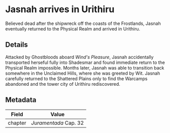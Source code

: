 # Jasnah arrives in Urithiru
Believed dead after the shipwreck off the coasts of the Frostlands, Jasnah eventually returned to the Physical Realm and arrived in Urithiru.

## Details
Attacked by Ghostbloods aboard *Wind's Pleasure*, Jasnah accidentally transported herseful fully into Shadesmar and found immediate return to the Physical Realm impossible. Months later, Jasnah was able to transition back somewhere in the Unclaimed Hills, where she was greeted by Wit. Jasnah carefully returned to the Shattered Plains only to find the Warcamps abandoned and the tower city of Urithiru rediscovered.

## Metadata
| Field | Value |
| ----- | ----- |
| chapter | *Juramentada* Cap. 32 |
